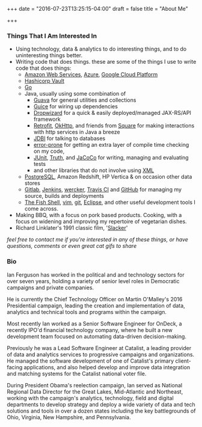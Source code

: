 +++
date = "2016-07-23T13:25:15-04:00"
draft = false
title = "About Me"

+++

### Things That I Am Interested In

* Using technology, data & analytics to do interesting things, and to do uninteresting things better.
* Writing code that does things. these are some of the things I use to write code that does things:
    * [Amazon Web Services](http://aws.amazon.com/), [Azure](https://azure.microsoft.com/en-us/), [Google Cloud Platform](https://cloud.google.com/)
    * [Hashicorp Vault](https://www.vaultproject.io/)
    * [Go](http://golang.org/)
    * Java, usually using some combination of
        * [Guava](https://code.google.com/p/guava-libraries/) for general utilities and collections
        * [Guice](https://code.google.com/p/google-guice/) for wiring up dependencies
        * [Dropwizard](http://www.dropwizard.io/) for a quick & easily deployed/managed JAX-RS/API framework
        * [Retrofit](http://square.github.io/retrofit/), [OkHttp](http://square.github.io/okhttp/), and friends from [Square](http://square.github.io/) for making interactions with http services in Java a breeze
        * [JDBI](http://jdbi.org/) for talking to databases
        * [error-prone](errorprone.info/index.html) for getting an extra layer of compile time checking on my code,
        * [JUnit](http://junit.org/junit4/), [Truth](https://google.github.io/truth/), and [JaCoCo](http://www.eclemma.org/jacoco/) for writing, managing and evaluating tests
        * and other libraries that do not involve using [XML](http://blog.joda.org/2007/03/configuration-in-java-it-sure-beats-xml_4078.html)
    * [PostgreSQL](http://www.postgresql.org/), Amazon Redshift, HP Vertica & on occasion other data stores
    * [Gitlab](https://about.gitlab.com/), [Jenkins](https://jenkins.io/), [wercker](https://app.wercker.com/#ianferguson), [Travis CI](https://travis-ci.org/profile/ianferguson) and [GitHub](https://github.com/ianferguson) for managing my source, builds and deployments
    * [The Fish Shell](http://fishshell.com/), [vim](www.vim.org), [git](http://git-scm.com/), [Eclipse](http://www.eclipse.org/), and other useful development tools I come across.
* Making BBQ, with a focus on pork based products. Cooking, with a focus on widening and improving my repertoire of vegetarian dishes.
* Richard Linklater's 1991 classic film, '[Slacker](http://www.imdb.com/title/tt0102943/)'

_feel free to contact me if you're interested in any of these things, or have questions, comments or even great cat gifs to share_

### Bio
Ian Ferguson has worked in the political and and technology sectors for over seven years, holding a variety of senior level roles in Democratic campaigns and private companies.

He is currently the Chief Technology Officer on Martin O'Malley's 2016 Presidential campaign, leading the creation and implementation of data, analytics and technical tools and programs within the campaign.

Most recently Ian worked as a Senior Software Engineer for OnDeck, a recently IPO'd financial technology company, where he built a new development team focused on automating data-driven decision-making.

Previously he was a Lead Software Engineer at Catalist, a leading provider of data and analytics services to progressive campaigns and organizations.  He managed the software development of one of Catalist's primary client-facing applications, and also helped develop and improve data integration and matching systems for the Catalist national voter file.

During President Obama's reelection campaign, Ian served as National Regional Data Director for the Great Lakes, Mid-Atlantic and Northeast, working with the campaign's analytics, technology, field and digital departments to develop strategy and deploy a wide variety of data and tech solutions and tools in over a dozen states including the key battlegrounds of Ohio, Virginia, New Hampshire, and Pennsylvania.

